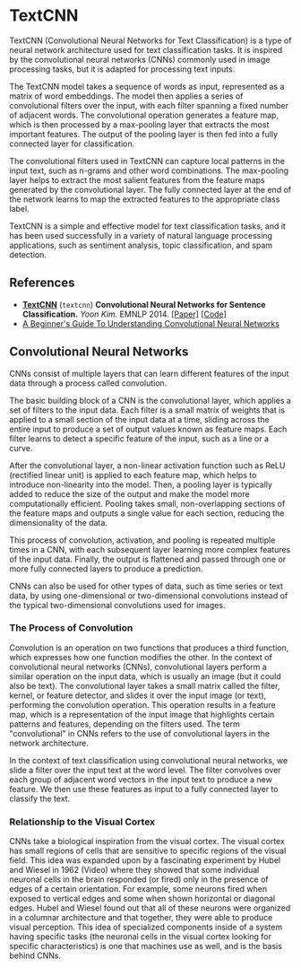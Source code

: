 # TextCNN

TextCNN (Convolutional Neural Networks for Text Classification) is a type of neural network architecture used for text classification tasks. It is inspired by the convolutional neural networks (CNNs) commonly used in image processing tasks, but it is adapted for processing text inputs.

The TextCNN model takes a sequence of words as input, represented as a matrix of word embeddings. The model then applies a series of convolutional filters over the input, with each filter spanning a fixed number of adjacent words. The convolutional operation generates a feature map, which is then processed by a max-pooling layer that extracts the most important features. The output of the pooling layer is then fed into a fully connected layer for classification.

The convolutional filters used in TextCNN can capture local patterns in the input text, such as n-grams and other word combinations. The max-pooling layer helps to extract the most salient features from the feature maps generated by the convolutional layer. The fully connected layer at the end of the network learns to map the extracted features to the appropriate class label.

TextCNN is a simple and effective model for text classification tasks, and it has been used successfully in a variety of natural language processing applications, such as sentiment analysis, topic classification, and spam detection.

## References

- [**TextCNN**](https://github.com/Renovamen/Text-Classification/tree/master/models/TextCNN) (`textcnn`)
    **Convolutional Neural Networks for Sentence Classification.** *Yoon Kim.* EMNLP 2014. [[Paper]](https://www.aclweb.org/anthology/D14-1181.pdf) [[Code]](https://github.com/yoonkim/CNN_sentence)
- [A Beginner's Guide To Understanding Convolutional Neural Networks](https://adeshpande3.github.io/A-Beginner's-Guide-To-Understanding-Convolutional-Neural-Networks/)    


##  Convolutional Neural Networks

CNNs consist of multiple layers that can learn different features of the input data through a process called convolution.

The basic building block of a CNN is the convolutional layer, which applies a set of filters to the input data. Each filter is a small matrix of weights that is applied to a small section of the input data at a time, sliding across the entire input to produce a set of output values known as feature maps. Each filter learns to detect a specific feature of the input, such as a line or a curve.

After the convolutional layer, a non-linear activation function such as ReLU (rectified linear unit) is applied to each feature map, which helps to introduce non-linearity into the model. Then, a pooling layer is typically added to reduce the size of the output and make the model more computationally efficient. Pooling takes small, non-overlapping sections of the feature maps and outputs a single value for each section, reducing the dimensionality of the data.

This process of convolution, activation, and pooling is repeated multiple times in a CNN, with each subsequent layer learning more complex features of the input data. Finally, the output is flattened and passed through one or more fully connected layers to produce a prediction.

CNNs can also be used for other types of data, such as time series or text data, by using one-dimensional or two-dimensional convolutions instead of the typical two-dimensional convolutions used for images.

### The Process of Convolution

Convolution is an operation on two functions that produces a third function, which expresses how one function modifies the other. In the context of convolutional neural networks (CNNs), convolutional layers perform a similar operation on the input data, which is usually an image (but it could also be text). The convolutional layer takes a small matrix called the filter, kernel, or feature detector, and slides it over the input image (or text), performing the convolution operation. This operation results in a feature map, which is a representation of the input image that highlights certain patterns and features, depending on the filters used. The term "convolutional" in CNNs refers to the use of convolutional layers in the network architecture.

In the context of text classification using convolutional neural networks, we slide a filter over the input text at the word level. The filter convolves over each group of adjacent word vectors in the input text to produce a new feature. We then use these features as input to a fully connected layer to classify the text.

### Relationship to the Visual Cortex

CNNs take a biological inspiration from the visual cortex. The visual cortex has small regions of cells that are sensitive to specific regions of the visual field. This idea was expanded upon by a fascinating experiment by Hubel and Wiesel in 1962 (Video) where they showed that some individual neuronal cells in the brain responded (or fired) only in the presence of edges of a certain orientation. For example, some neurons fired when exposed to vertical edges and some when shown horizontal or diagonal edges. Hubel and Wiesel found out that all of these neurons were organized in a columnar architecture and that together, they were able to produce visual perception. This idea of specialized components inside of a system having specific tasks (the neuronal cells in the visual cortex looking for specific characteristics) is one that machines use as well, and is the basis behind CNNs.

